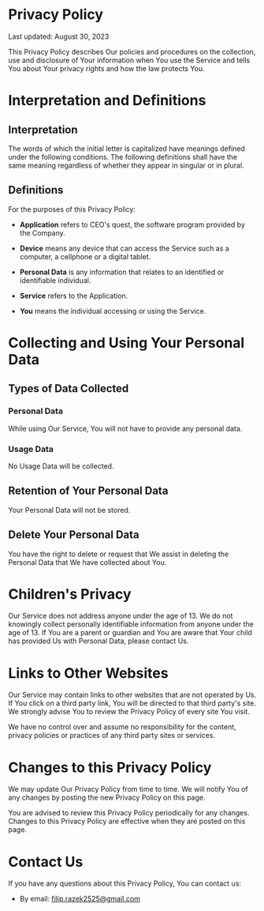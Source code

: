 # Privacy Policy

Last updated: August 30, 2023

This Privacy Policy describes Our policies and procedures on the collection, use and disclosure of Your information when You use the Service and tells You about Your privacy rights and how the law protects You.

# Interpretation and Definitions

## Interpretation

The words of which the initial letter is capitalized have meanings defined under the following conditions. The following definitions shall have the same meaning regardless of whether they appear in singular or in plural.

## Definitions

For the purposes of this Privacy Policy:

- __Application__ refers to CEO&#39;s quest, the software program provided by the Company.

- __Device__ means any device that can access the Service such as a computer, a cellphone or a digital tablet.

- __Personal Data__ is any information that relates to an identified or identifiable individual.

- __Service__ refers to the Application.

- __You__ means the individual accessing or using the Service.

# Collecting and Using Your Personal Data

## Types of Data Collected

### Personal Data

While using Our Service, You will not have to provide any personal data.

### Usage Data

No Usage Data will be collected.

## Retention of Your Personal Data

Your Personal Data will not be stored.

## Delete Your Personal Data

You have the right to delete or request that We assist in deleting the Personal Data that We have collected about You.

# Children's Privacy

Our Service does not address anyone under the age of 13. We do not knowingly collect personally identifiable information from anyone under the age of 13. If You are a parent or guardian and You are aware that Your child has provided Us with Personal Data, please contact Us.

# Links to Other Websites

Our Service may contain links to other websites that are not operated by Us. If You click on a third party link, You will be directed to that third party's site. We strongly advise You to review the Privacy Policy of every site You visit.

We have no control over and assume no responsibility for the content, privacy policies or practices of any third party sites or services.

# Changes to this Privacy Policy

We may update Our Privacy Policy from time to time. We will notify You of any changes by posting the new Privacy Policy on this page.

You are advised to review this Privacy Policy periodically for any changes. Changes to this Privacy Policy are effective when they are posted on this page.

# Contact Us

If you have any questions about this Privacy Policy, You can contact us:

- By email: filip.razek2525@gmail.com